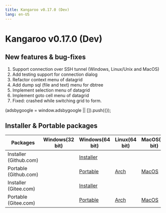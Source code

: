 ```yaml
---
title: Kangaroo v0.17.0 (Dev)
lang: en-US
---
```


# Kangaroo v0.17.0 (Dev)

## New features & bug-fixes
1. Support connection over SSH tunnel (Windows, Linux/Unix and MacOS)
2. Add testing support for connection dialog
3. Refactor context menu of datagrid
4. Add dump sql (file and text) menu for dbtree
5. Implement selection menu of datagrid
6. Implement goto cell menu of datagrid
7. Fixed: crashed while switching grid to form.

<div>
    <script2 type="text/javascript" async="true" src="https://pagead2.googlesyndication.com/pagead/js/adsbygoogle.js" />
    <ins class="adsbygoogle"
        style="display:block; text-align:center;"
        data-ad-layout="in-article"
        data-ad-format="fluid"
        data-ad-client="ca-pub-3975819313740938"
        data-ad-slot="6760827895"></ins>
    <script2 type="text/javascript">
        (adsbygoogle = window.adsbygoogle || []).push({});
    </script2>
</div>


## Installer & Portable packages <Badge text="link expired" type="warning"/>

| Packages        | Windows(32 bit) | Windows(64 bit) | Linux(64 bit)   | MacOS(64 bit)   |
|-----------------|-----------------|-----------------|-----------------|-----------------|
| Installer<br/>(Github.com) | | [Installer](https://github.com/dbkangaroo/kangaroo/releases/download/v0.17.0.200323/Kangaroo_0.17.0.200323_win64.exe) | | |
| Portable<br/>(Github.com)  | | [Portable](https://github.com/dbkangaroo/kangaroo/releases/download/v0.17.0.200323/Kangaroo_0.17.0.200323_win64.7z) | [Arch](https://github.com/dbkangaroo/kangaroo/releases/download/v0.17.0.200323/Kangaroo_0.17.0.200323_arch.zip) | [MacOS](https://github.com/dbkangaroo/kangaroo/releases/download/v0.17.0.200323/Kangaroo_0.17.0.200323_macos.zip) |
| Installer<br/>(Gitee.com) | | [Installer](https://gitee.com/dbkangaroo/kangaroo/attach_files/354379/download) | | |
| Portable<br/>(Gitee.com)  | | [Portable](https://gitee.com/dbkangaroo/kangaroo/attach_files/354378/download) | [Arch](https://gitee.com/dbkangaroo/kangaroo/attach_files/354377/download) | [MacOS](https://gitee.com/dbkangaroo/kangaroo/attach_files/354376/download) |